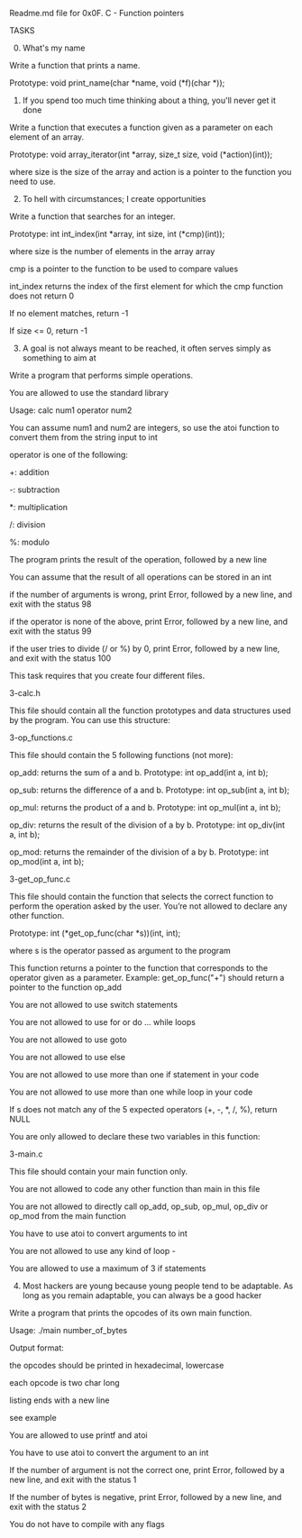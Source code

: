 Readme.md file for 0x0F. C - Function pointers


TASKS

0. What's my name

Write a function that prints a name.


Prototype: void print_name(char *name, void (*f)(char *));


1. If you spend too much time thinking about a thing, you'll never get it done

Write a function that executes a function given as a parameter on each element of an array.


Prototype: void array_iterator(int *array, size_t size, void (*action)(int));


where size is the size of the array and action is a pointer to the function you need to use.


2. To hell with circumstances; I create opportunities

Write a function that searches for an integer.


Prototype: int int_index(int *array, int size, int (*cmp)(int));


where size is the number of elements in the array array


cmp is a pointer to the function to be used to compare values


int_index returns the index of the first element for which the cmp function does not return 0


If no element matches, return -1


If size <= 0, return -1


3. A goal is not always meant to be reached, it often serves simply as something to aim at

Write a program that performs simple operations.


You are allowed to use the standard library


Usage: calc num1 operator num2


You can assume num1 and num2 are integers, so use the atoi function to convert them from the string input to int


operator is one of the following:


+: addition

-: subtraction

*: multiplication

/: division

%: modulo

The program prints the result of the operation, followed by a new line


You can assume that the result of all operations can be stored in an int


if the number of arguments is wrong, print Error, followed by a new line, and exit with the status 98


if the operator is none of the above, print Error, followed by a new line, and exit with the status 99


if the user tries to divide (/ or %) by 0, print Error, followed by a new line, and exit with the status 100


This task requires that you create four different files.


3-calc.h

This file should contain all the function prototypes and data structures used by the program. You can use this structure:

3-op_functions.c

This file should contain the 5 following functions (not more):


op_add: returns the sum of a and b. Prototype: int op_add(int a, int b);

op_sub: returns the difference of a and b. Prototype: int op_sub(int a, int b);

op_mul: returns the product of a and b. Prototype: int op_mul(int a, int b);

op_div: returns the result of the division of a by b. Prototype: int op_div(int a, int b);

op_mod: returns the remainder of the division of a by b. Prototype: int op_mod(int a, int b);

3-get_op_func.c

This file should contain the function that selects the correct function to perform the operation asked by the user. You’re not allowed to declare any other function.


Prototype: int (*get_op_func(char *s))(int, int);

where s is the operator passed as argument to the program

This function returns a pointer to the function that corresponds to the operator given as a parameter. Example: get_op_func("+") should return a pointer to the function op_add

You are not allowed to use switch statements

You are not allowed to use for or do ... while loops

You are not allowed to use goto

You are not allowed to use else

You are not allowed to use more than one if statement in your code

You are not allowed to use more than one while loop in your code

If s does not match any of the 5 expected operators (+, -, *, /, %), return NULL

You are only allowed to declare these two variables in this function:

3-main.c

This file should contain your main function only.


You are not allowed to code any other function than main in this file

You are not allowed to directly call op_add, op_sub, op_mul, op_div or op_mod from the main function

You have to use atoi to convert arguments to int

You are not allowed to use any kind of loop -

You are allowed to use a maximum of 3 if statements

4. Most hackers are young because young people tend to be adaptable. As long as you remain adaptable, you can always be a good hacker

Write a program that prints the opcodes of its own main function.


Usage: ./main number_of_bytes


Output format:


the opcodes should be printed in hexadecimal, lowercase

each opcode is two char long

listing ends with a new line

see example

You are allowed to use printf and atoi


You have to use atoi to convert the argument to an int


If the number of argument is not the correct one, print Error, followed by a new line, and exit with the status 1


If the number of bytes is negative, print Error, followed by a new line, and exit with the status 2


You do not have to compile with any flags
